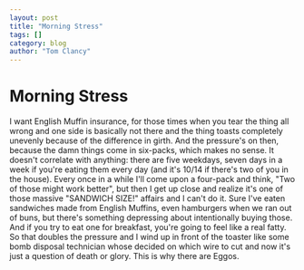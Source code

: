 ```yaml
---
layout: post
title: "Morning Stress"
tags: []
category: blog
author: "Tom Clancy"
---
```


# Morning Stress

<p>I want English Muffin insurance, for those times when you tear the thing all wrong and one side is basically not there and the thing toasts completely unevenly because of the difference in girth. And the pressure's on then, because the damn things come in six-packs, which makes no sense. It doesn't correlate with anything: there are five weekdays, seven days in a week if you're eating them every day (and it's 10/14 if there's two of you in the house). Every once in a while I'll come upon a four-pack and think, "Two of those might work better", but then I get up close and realize it's one of those massive "SANDWICH SIZE!" affairs and I can't do it. Sure I've eaten sandwiches made from English Muffins, even hamburgers when we ran out of buns, but there's something depressing about intentionally buying those. And if you try to eat one for breakfast, you're going to feel like a real fatty. So that doubles the pressure and I wind up in front of the toaster like some bomb disposal technician whose decided on which wire to cut and now it's just a question of death or glory. This is why there are Eggos.</p>
